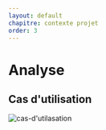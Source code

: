 ```yaml
---
layout: default
chapitre: contexte projet
order: 3
---
```


# Analyse
## Cas d'utilisation

![cas-d'utilasation](/lab-crud-standard-yasmine/analyse/images/casdutilisation.PNG)

